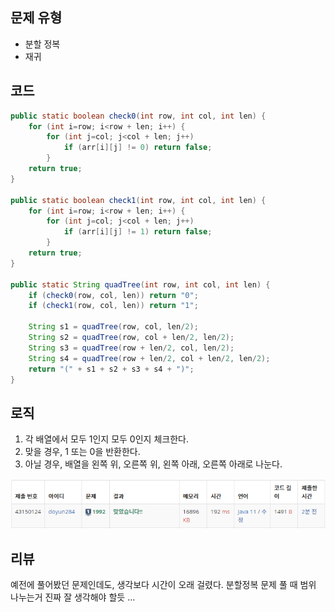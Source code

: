 ## 문제 유형
- 분할 정복
- 재귀

## 코드
```java
public static boolean check0(int row, int col, int len) {
    for (int i=row; i<row + len; i++) {
        for (int j=col; j<col + len; j++) 
            if (arr[i][j] != 0) return false;
        }
    return true;
}

public static boolean check1(int row, int col, int len) {
    for (int i=row; i<row + len; i++) {
        for (int j=col; j<col + len; j++) 
            if (arr[i][j] != 1) return false;
        }
    return true;
}

public static String quadTree(int row, int col, int len) {
    if (check0(row, col, len)) return "0";
    if (check1(row, col, len)) return "1";
    
    String s1 = quadTree(row, col, len/2);
    String s2 = quadTree(row, col + len/2, len/2);
    String s3 = quadTree(row + len/2, col, len/2);
    String s4 = quadTree(row + len/2, col + len/2, len/2);
    return "(" + s1 + s2 + s3 + s4 + ")";
}
```

## 로직
1. 각 배열에서 모두 1인지 모두 0인지 체크한다.
2. 맞을 경우, 1 또는 0을 반환한다.
3. 아닐 경우, 배열을 왼쪽 위, 오른쪽 위, 왼쪽 아래, 오른쪽 아래로 나눈다.

![img.png](img.png)

## 리뷰
예전에 풀어봤던 문제인데도, 생각보다 시간이 오래 걸렸다. 분할정복 문제 풀 때 범위 나누는거 진짜 잘 생각해야 할듯 ...